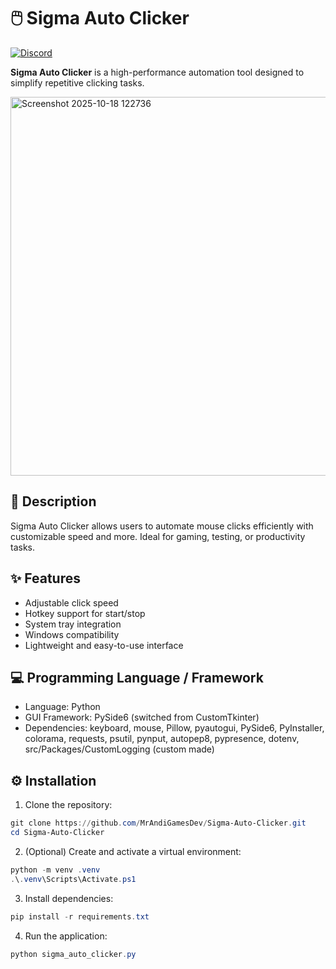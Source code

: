 # 🖱️ Sigma Auto Clicker
[![Discord](https://dcbadge.limes.pink/api/server/55NEJJRWa5?theme=default-inverted&style=for-the-badge)](https://discord.gg/55NEJJRWa5)

**Sigma Auto Clicker** is a high-performance automation tool designed to simplify repetitive clicking tasks.

<img width="638" height="606" alt="Screenshot 2025-10-18 122736" src="https://github.com/user-attachments/assets/2486426c-e934-46bc-a7b9-2e4fa6a1c46b" />

## 📝 Description
Sigma Auto Clicker allows users to automate mouse clicks efficiently with customizable speed and more. Ideal for gaming, testing, or productivity tasks.

## ✨ Features
- Adjustable click speed
- Hotkey support for start/stop
- System tray integration
- Windows compatibility
- Lightweight and easy-to-use interface

## 💻 Programming Language / Framework
- Language: Python
- GUI Framework: PySide6 (switched from CustomTkinter)
- Dependencies: keyboard, mouse, Pillow, pyautogui, PySide6, PyInstaller, colorama, requests, psutil, pynput, autopep8, pypresence, dotenv, src/Packages/CustomLogging (custom made)

## ⚙️ Installation
1) Clone the repository:
```powershell
git clone https://github.com/MrAndiGamesDev/Sigma-Auto-Clicker.git
cd Sigma-Auto-Clicker
```
2) (Optional) Create and activate a virtual environment:
```powershell
python -m venv .venv
.\.venv\Scripts\Activate.ps1
```
3) Install dependencies:
```powershell
pip install -r requirements.txt
```
4) Run the application:
```powershell
python sigma_auto_clicker.py